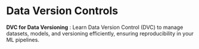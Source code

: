 # Data Version Controls

**DVC for Data Versioning** : Learn Data Version Control (DVC) to manage datasets, models, and versioning efficiently, ensuring reproducibility in your ML pipelines.
